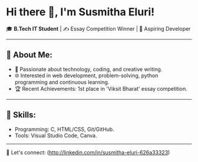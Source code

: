 # Hi there 👋, I'm Susmitha Eluri!

🎓 **B.Tech IT Student** | ✍️ Essay Competition Winner | 🌟 Aspiring Developer

---

## 🌟 About Me:
- 🎯 Passionate about technology, coding, and creative writing.
- 🌐 Interested in web development, problem-solving, python programming and continuous learning.
- 🏆 Recent Achievements: 1st place in 'Viksit Bharat' essay competition.

---

## 🚀 Skills:
- Programming: C, HTML/CSS, Git/GitHub.
- Tools: Visual Studio Code, Canva.


---

🌟 Let's connect: (http://linkedin.com/in/susmitha-eluri-626a33323)

